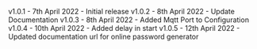 v1.0.1      - 7th April 2022 - Initial release
v1.0.2      - 8th April 2022 - Update Documentation
v1.0.3      - 8th April 2022 - Added Mqtt Port to Configuration
v1.0.4      - 10th April 2022 - Added delay in start
v1.0.5      - 12th April 2022 - Updated documentation url for online password generator
